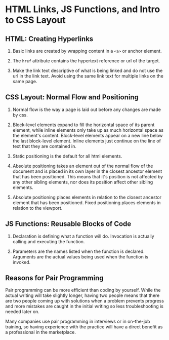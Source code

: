 # HTML Links, JS Functions, and Intro to CSS Layout

## HTML: Creating Hyperlinks

1. Basic links are created by wrapping content in a `<a>` or anchor element.

2. The `href` attribute contains the hypertext reference or url of the target.

3. Make the link text descriptive of what is being linked and do not use the url in the link text. Avoid using the same link text for multiple links on the same page.

## CSS Layout: Normal Flow and Positioning

1. Normal flow is the way a page is laid out before any changes are made by css.

2. Block-level elements expand to fill the horizontal space of its parent element, while inline elements only take up as much horizontal space as the element's content. Block-level elements appear on a new line below the last block-level element. Inline elements just continue on the line of text that they are contained in.

3. Static positioning is the default for all html elements.

4. Absolute positioning takes an element out of the normal flow of the document and is placed in its own layer in the closest ancestor element that has been positioned. This means that it's position is not affected by any other sibling elements, nor does its position affect other sibling elements.

5. Absolute positioning places elements in relation to the closest ancestor element that has been positioned. Fixed positioning places elements in relation to the viewport.

## JS Functions: Reusable Blocks of Code

1. Declaration is defining what a function will do. Invocation is actually calling and executing the function.

2. Parameters are the names listed when the function is declared. Arguments are the actual values being used when the function is invoked.

## Reasons for Pair Programming

Pair programming can be more efficient than coding by yourself. While the actual writing will take slightly longer, having two people means that there are two people coming up with solutions when a problem prevents progress and more mistakes are caught in the initial writing so less troubleshooting is needed later on.

Many companies use pair programming in interviews or in on-the-job training, so having experience with the practice will have a direct benefit as a professional in the marketplace.
